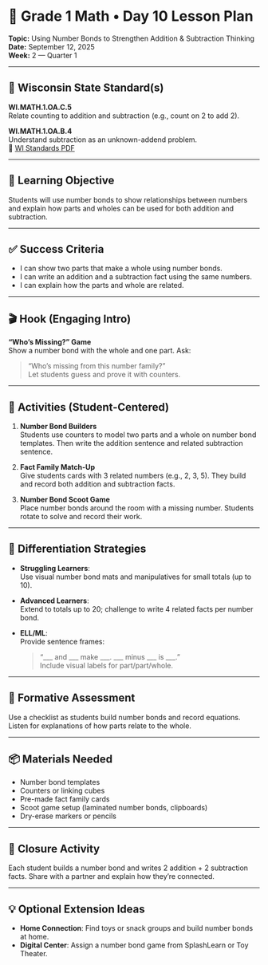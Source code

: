
# 📘 Grade 1 Math • Day 10 Lesson Plan  
**Topic:** Using Number Bonds to Strengthen Addition & Subtraction Thinking  
**Date:** September 12, 2025  
**Week:** 2 — Quarter 1

---

## 🧩 Wisconsin State Standard(s)  
**WI.MATH.1.OA.C.5**  
Relate counting to addition and subtraction (e.g., count on 2 to add 2).  

**WI.MATH.1.OA.B.4**  
Understand subtraction as an unknown-addend problem.  
🔗 [WI Standards PDF](https://dpi.wi.gov/sites/default/files/imce/standards/New%20pdfs/Math%20Standards%202020%20-%20Grade%201.pdf)

---

## 🎯 Learning Objective  
Students will use number bonds to show relationships between numbers and explain how parts and wholes can be used for both addition and subtraction.

---

## ✅ Success Criteria  
- I can show two parts that make a whole using number bonds.  
- I can write an addition and a subtraction fact using the same numbers.  
- I can explain how the parts and whole are related.

---

## 🎬 Hook (Engaging Intro)  
**“Who’s Missing?” Game**  
Show a number bond with the whole and one part. Ask:  
> “Who’s missing from this number family?”  
Let students guess and prove it with counters.

---

## 🎲 Activities (Student-Centered)

1. **Number Bond Builders**  
   Students use counters to model two parts and a whole on number bond templates. Then write the addition sentence and related subtraction sentence.

2. **Fact Family Match-Up**  
   Give students cards with 3 related numbers (e.g., 2, 3, 5). They build and record both addition and subtraction facts.

3. **Number Bond Scoot Game**  
   Place number bonds around the room with a missing number. Students rotate to solve and record their work.

---

## 🧩 Differentiation Strategies

- **Struggling Learners**:  
  Use visual number bond mats and manipulatives for small totals (up to 10).

- **Advanced Learners**:  
  Extend to totals up to 20; challenge to write 4 related facts per number bond.

- **ELL/ML**:  
  Provide sentence frames:  
  > “___ and ___ make ___. ___ minus ___ is ___.”  
  Include visual labels for part/part/whole.

---

## 📝 Formative Assessment  
Use a checklist as students build number bonds and record equations.  
Listen for explanations of how parts relate to the whole.

---

## 📦 Materials Needed  
- Number bond templates  
- Counters or linking cubes  
- Pre-made fact family cards  
- Scoot game setup (laminated number bonds, clipboards)  
- Dry-erase markers or pencils

---

## 🧠 Closure Activity  
Each student builds a number bond and writes 2 addition + 2 subtraction facts. Share with a partner and explain how they’re connected.

---

## 💡 Optional Extension Ideas  
- **Home Connection**: Find toys or snack groups and build number bonds at home.  
- **Digital Center**: Assign a number bond game from SplashLearn or Toy Theater.
